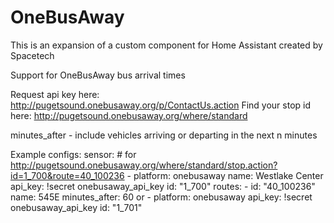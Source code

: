 # OneBusAway
This is an expansion of a custom component for Home Assistant created by Spacetech

Support for OneBusAway bus arrival times

Request api key here: http://pugetsound.onebusaway.org/p/ContactUs.action
Find your stop id here: http://pugetsound.onebusaway.org/where/standard

minutes_after - include vehicles arriving or departing in the next n minutes

Example configs:
<addr>
sensor:
    # for http://pugetsound.onebusaway.org/where/standard/stop.action?id=1_700&route=40_100236
    - platform: onebusaway
      name: Westlake Center
      api_key: !secret onebusaway_api_key
      id: "1_700"
      routes:
        - id: "40_100236"
          name: 545E
      minutes_after: 60
</addr>
or 
    - platform: onebusaway
      api_key: !secret onebusaway_api_key
      id: "1_701"
